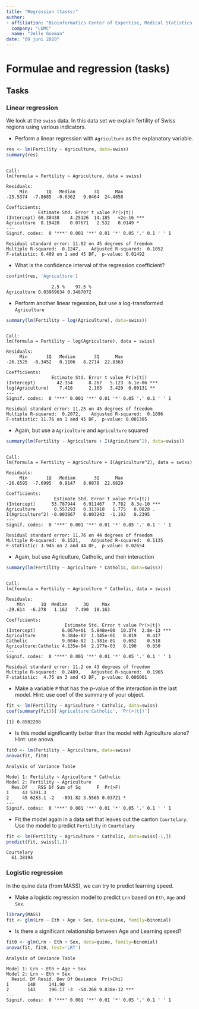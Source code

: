 ```yaml
---
title: "Regression (tasks)"
author:
- affiliation: "Bioinformatics Center of Expertise, Medical Statistics & Bioinformatics, LUMC"
  company: "LUMC"
  name: "Jelle Goeman"
date: "09 juni 2020"
---
```


# Formulae and regression (tasks)

## Tasks

### Linear regression

We look at the `swiss` data. In this data set we explain fertility of Swiss regions using various indicators.

- Perform a linear regression with `Agriculture` as the explanatory variable. 


```r
res <- lm(Fertility ~ Agriculture, data=swiss)
summary(res)
```

```

Call:
lm(formula = Fertility ~ Agriculture, data = swiss)

Residuals:
     Min       1Q   Median       3Q      Max 
-25.5374  -7.8685  -0.6362   9.0464  24.4858 

Coefficients:
            Estimate Std. Error t value Pr(>|t|)    
(Intercept) 60.30438    4.25126  14.185   <2e-16 ***
Agriculture  0.19420    0.07671   2.532   0.0149 *  
---
Signif. codes:  0 '***' 0.001 '**' 0.01 '*' 0.05 '.' 0.1 ' ' 1

Residual standard error: 11.82 on 45 degrees of freedom
Multiple R-squared:  0.1247,	Adjusted R-squared:  0.1052 
F-statistic: 6.409 on 1 and 45 DF,  p-value: 0.01492
```

- What is the confidence interval of the regression coefficient?


```r
confint(res, 'Agriculture')
```

```
                 2.5 %    97.5 %
Agriculture 0.03969634 0.3487072
```

- Perform another linear regession, but use a log-transformed `Agriculture`


```r
summary(lm(Fertility ~ log(Agriculture), data=swiss))
```

```

Call:
lm(formula = Fertility ~ log(Agriculture), data = swiss)

Residuals:
     Min       1Q   Median       3Q      Max 
-26.1525  -8.3452   0.1106   8.2714  22.8363 

Coefficients:
                 Estimate Std. Error t value Pr(>|t|)    
(Intercept)        42.354      8.267   5.123  6.1e-06 ***
log(Agriculture)    7.418      2.163   3.429  0.00131 ** 
---
Signif. codes:  0 '***' 0.001 '**' 0.01 '*' 0.05 '.' 0.1 ' ' 1

Residual standard error: 11.25 on 45 degrees of freedom
Multiple R-squared:  0.2072,	Adjusted R-squared:  0.1896 
F-statistic: 11.76 on 1 and 45 DF,  p-value: 0.001305
```

- Again, but use a `Agriculture` and `Agriculture` squared


```r
summary(lm(Fertility ~ Agriculture + I(Agriculture^2), data=swiss))
```

```

Call:
lm(formula = Fertility ~ Agriculture + I(Agriculture^2), data = swiss)

Residuals:
     Min       1Q   Median       3Q      Max 
-26.6595  -7.6995   0.9147   8.0878  22.6829 

Coefficients:
                  Estimate Std. Error t value Pr(>|t|)    
(Intercept)      53.787944   6.911467   7.782  8.3e-10 ***
Agriculture       0.557293   0.313918   1.775   0.0828 .  
I(Agriculture^2) -0.003867   0.003243  -1.192   0.2395    
---
Signif. codes:  0 '***' 0.001 '**' 0.01 '*' 0.05 '.' 0.1 ' ' 1

Residual standard error: 11.76 on 44 degrees of freedom
Multiple R-squared:  0.1521,	Adjusted R-squared:  0.1135 
F-statistic: 3.945 on 2 and 44 DF,  p-value: 0.02654
```

- Again, but use Agriculture, Catholic, and their interaction


```r
summary(lm(Fertility ~ Agriculture * Catholic, data=swiss))
```

```

Call:
lm(formula = Fertility ~ Agriculture * Catholic, data = swiss)

Residuals:
    Min      1Q  Median      3Q     Max 
-29.614  -6.278   1.162   7.490  18.163 

Coefficients:
                      Estimate Std. Error t value Pr(>|t|)    
(Intercept)          6.067e+01  5.848e+00  10.374  2.8e-13 ***
Agriculture          9.384e-02  1.145e-01   0.819    0.417    
Catholic             9.004e-02  1.381e-01   0.652    0.518    
Agriculture:Catholic 4.135e-04  2.177e-03   0.190    0.850    
---
Signif. codes:  0 '***' 0.001 '**' 0.01 '*' 0.05 '.' 0.1 ' ' 1

Residual standard error: 11.2 on 43 degrees of freedom
Multiple R-squared:  0.2489,	Adjusted R-squared:  0.1965 
F-statistic:  4.75 on 3 and 43 DF,  p-value: 0.006001
```

- Make a variable `P` that has the p-value of the interaction in the last model. Hint: use coef of the summary of your object.


```r
fit <- lm(Fertility ~ Agriculture * Catholic, data=swiss)
coef(summary(fit))['Agriculture:Catholic', 'Pr(>|t|)']
```

```
[1] 0.8502208
```

- Is this model significantly better than the model with Agriculture alone? Hint: use anova.


```r
fit0 <- lm(Fertility ~ Agriculture, data=swiss)
anova(fit, fit0)
```

```
Analysis of Variance Table

Model 1: Fertility ~ Agriculture * Catholic
Model 2: Fertility ~ Agriculture
  Res.Df    RSS Df Sum of Sq      F  Pr(>F)  
1     43 5391.3                              
2     45 6283.1 -2   -891.82 3.5565 0.03721 *
---
Signif. codes:  0 '***' 0.001 '**' 0.01 '*' 0.05 '.' 0.1 ' ' 1
```

- Fit the model again in a data set that leaves out the canton `Courtelary`. Use the model to predict `Fertility` in `Courtelary`


```r
fit <- lm(Fertility ~ Agriculture * Catholic, data=swiss[-1,])
predict(fit, swiss[1,])
```

```
Courtelary 
  61.38194 
```

### Logistic regression

In the quine data (from MASS), we can try to predict learning speed.

- Make a logistic regression model to predict `Lrn` based on `Eth`, `Age` and `Sex`.


```r
library(MASS)
fit <- glm(Lrn ~ Eth + Age + Sex, data=quine, family=binomial)
```

- Is there a significant relationship between Age and Learning speed?
 

```r
fit0 <- glm(Lrn ~ Eth + Sex, data=quine, family=binomial)
anova(fit, fit0, test='LRT')
```

```
Analysis of Deviance Table

Model 1: Lrn ~ Eth + Age + Sex
Model 2: Lrn ~ Eth + Sex
  Resid. Df Resid. Dev Df Deviance  Pr(>Chi)    
1       140     141.90                          
2       143     196.17 -3  -54.268 9.838e-12 ***
---
Signif. codes:  0 '***' 0.001 '**' 0.01 '*' 0.05 '.' 0.1 ' ' 1
```



